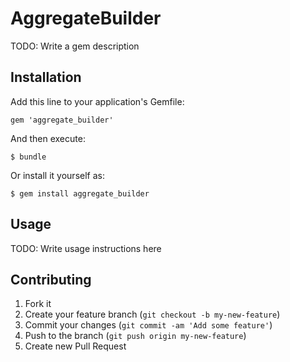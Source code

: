 # AggregateBuilder

TODO: Write a gem description

## Installation

Add this line to your application's Gemfile:

    gem 'aggregate_builder'

And then execute:

    $ bundle

Or install it yourself as:

    $ gem install aggregate_builder

## Usage

TODO: Write usage instructions here

## Contributing

1. Fork it
2. Create your feature branch (`git checkout -b my-new-feature`)
3. Commit your changes (`git commit -am 'Add some feature'`)
4. Push to the branch (`git push origin my-new-feature`)
5. Create new Pull Request
